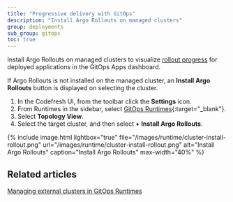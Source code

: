 ```yaml
---
title: "Progressive delivery with GitOps"
description: "Install Argo Rollouts on managed clusters"
group: deployments
sub_group: gitops
toc: true
---
```



Install Argo Rollouts on managed clusters to visualize [rollout progress]({{site.baseurl}}/docs/deployments/gitops/monitor-application/#rollout-progress) for deployed applications in the GitOps Apps dashboard. 
 
If Argo Rollouts is not installed on the managed cluster, an **Install Argo Rollouts** button is displayed on selecting the cluster. 

1. In the Codefresh UI, from the toolbar click the **Settings** icon.
1. From Runtimes in the sidebar, select [GitOps Runtimes](https://g.codefresh.io/2.0/account-settings/runtimes){:target="\_blank"}.
1. Select **Topology View**.
1. Select the target cluster, and then select **+ Install Argo Rollouts**.
 
{% include 
	image.html 
	lightbox="true" 
	file="/images/runtime/cluster-install-rollout.png" 
	url="/images/runtime/cluster-install-rollout.png" 
	alt="Install Argo Rollouts" 
	caption="Install Argo Rollouts"
  max-width="40%" 
%}

## Related articles
[Managing external clusters in GitOps Runtimes]({{site.baseurl}}/docs/installation/gitops/managed-cluster/)  
